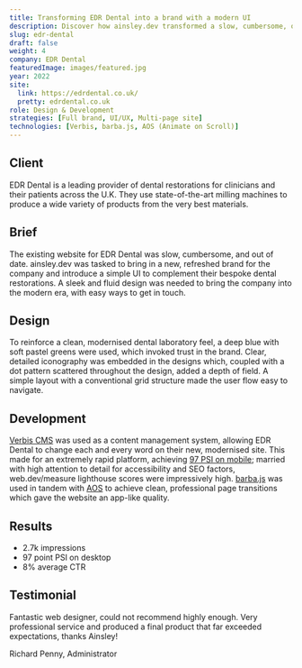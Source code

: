 ```yaml
---
title: Transforming EDR Dental into a brand with a modern UI
description: Discover how ainsley.dev transformed a slow, cumbersome, out of date website into a new and refreshed brand for EDR Dental.
slug: edr-dental
draft: false
weight: 4
company: EDR Dental
featuredImage: images/featured.jpg
year: 2022
site:
  link: https://edrdental.co.uk/
  pretty: edrdental.co.uk
role: Design & Development
strategies: [Full brand, UI/UX, Multi-page site]
technologies: [Verbis, barba.js, AOS (Animate on Scroll)]
---
```


## Client

EDR Dental is a leading provider of dental restorations for clinicians and their patients across the U.K. They use
state-of-the-art milling machines to produce a wide variety of products from the very best materials.

## Brief

The existing website for EDR Dental was slow, cumbersome, and out of date. ainsley.dev was tasked to bring in a new,
refreshed brand for the company and introduce a simple UI to complement their bespoke dental restorations. A sleek and
fluid design was needed to bring the company into the modern era, with easy ways to get in touch.

## Design

To reinforce a clean, modernised dental laboratory feel, a deep blue with soft pastel greens were used, which invoked
trust in the brand. Clear, detailed iconography was embedded in the designs which, coupled with a dot pattern scattered
throughout the design, added a depth of field. A simple layout with a conventional grid structure made the user flow
easy to navigate.

## Development

[Verbis CMS](https://github.com/verbiscms/verbis) was used as a content management system, allowing EDR Dental to change
each and every word on their new, modernised site. This made for an extremely rapid platform,
achieving [97 PSI on mobile](https://pagespeed.web.dev/report?url=https%3A%2F%2Fedrdental.co.uk%2F); married with high
attention to detail for accessibility and SEO factors, web.dev/measure lighthouse scores were impressively
high. [barba.js](https://barba.js.org/) was used in tandem with [AOS](https://michalsnik.github.io/aos/) to achieve
clean, professional page transitions which gave the website an app-like quality.

## Results

- 2.7k impressions
- 97 point PSI on desktop
- 8% average CTR

## Testimonial

Fantastic web designer, could not recommend highly enough. Very professional service and produced a final product that
far exceeded expectations, thanks Ainsley!

Richard Penny, Administrator
